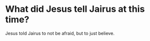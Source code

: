 # What did Jesus tell Jairus at this time?

Jesus told Jairus to not be afraid, but to just believe.
